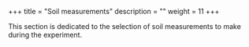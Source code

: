 +++
title = "Soil measurements"
description = ""
weight = 11
+++


This section is dedicated to the selection of soil measurements to make during the experiment.


